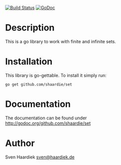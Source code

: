[![Build Status](https://travis-ci.org/shaardie/set.svg?branch=master)](https://travis-ci.org/shaardie/set)
[![GoDoc](https://godoc.org/github.com/shaardie/set?status.svg)](http://godoc.org/github.com/shaardie/set)

# Description

This is a go library to work with finite and infinite sets.

# Installation

This library is go-gettable. To install it simply run:

    go get github.com/shaardie/set

# Documentation

The documentation can be found under http://godoc.org/github.com/shaardie/set

# Author

Sven Haardiek <sven@haardiek.de>
